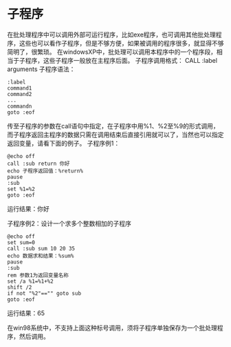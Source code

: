 # 子程序
在批处理程序中可以调用外部可运行程序，比如exe程序，也可调用其他批处理程序，这些也可以看作子程序，但是不够方便，如果被调用的程序很多，就显得不够简明了，很繁琐。
在windowsXP中，批处理可以调用本程序中的一个程序段，相当于子程序，这些子程序一般放在主程序后面。
子程序调用格式：
CALL :label arguments
子程序语法：
``` batch
:label
command1
command2
...
commandn
goto :eof
```
传至子程序的参数在call语句中指定，在子程序中用%1、%2至%9的形式调用，而子程序返回主程序的数据只需在调用结束后直接引用就可以了，当然也可以指定返回变量，请看下面的例子。
子程序例1：
``` batch
@echo off
call :sub return 你好
echo 子程序返回值：%return%
pause
:sub
set %1=%2
goto :eof
```
运行结果：你好

子程序例2：设计一个求多个整数相加的子程序
``` batch
@echo off
set sum=0
call :sub sum 10 20 35
echo 数据求和结果：%sum%
pause
:sub
rem 参数1为返回变量名称
set /a %1=%1+%2
shift /2
if not "%2"=="" goto sub
goto :eof
```
运行结果：65

在win98系统中，不支持上面这种标号调用，须将子程序单独保存为一个批处理程序，然后调用。